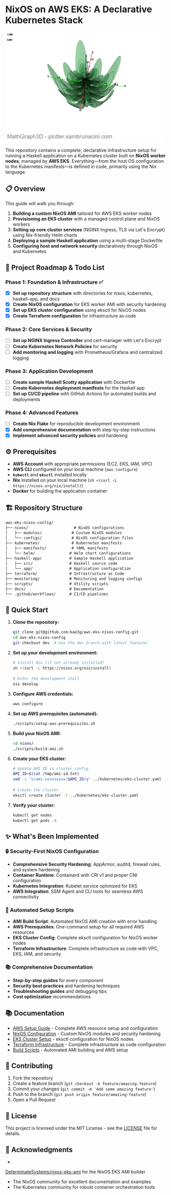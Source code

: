 # NixOS on AWS EKS: A Declarative Kubernetes Stack
![Parametric Flower](parametric-flower-compressed.png)

This repository contains a complete, declarative infrastructure setup for
running a Haskell application on a Kubernetes cluster built on **NixOS worker
nodes**, managed by **AWS EKS**. Everything—from the host OS configuration to
the Kubernetes manifests—is defined in code, primarily using the Nix language.

## 📋 Overview

This guide will walk you through:

1. **Building a custom NixOS AMI** tailored for AWS EKS worker nodes
2. **Provisioning an EKS cluster** with a managed control plane and NixOS
workers
3. **Setting up core cluster services** (NGINX Ingress, TLS via Let's Encrypt)
using Nix-friendly Helm charts
4. **Deploying a sample Haskell application** using a multi-stage Dockerfile
5. **Configuring host and network security** declaratively through NixOS and
Kubernetes

## 🚀 Project Roadmap & Todo List

### Phase 1: Foundation & Infrastructure ✅
- [x] **Set up repository structure** with directories for nixos, kubernetes,
haskell-app, and docs
- [x] **Create NixOS configuration** for EKS worker AMI with security hardening
- [x] **Set up EKS cluster configuration** using eksctl for NixOS nodes
- [x] **Create Terraform configuration** for infrastructure as code

### Phase 2: Core Services & Security
- [ ] **Set up NGINX Ingress Controller** and cert-manager with Let's Encrypt
- [ ] **Create Kubernetes Network Policies** for security
- [ ] **Add monitoring and logging** with Prometheus/Grafana and centralized
logging

### Phase 3: Application Development
- [ ] **Create sample Haskell Scotty application** with Dockerfile
- [ ] **Create Kubernetes deployment manifests** for the Haskell app
- [ ] **Set up CI/CD pipeline** with GitHub Actions for automated builds and
deployments

### Phase 4: Advanced Features
- [ ] **Create Nix Flake** for reproducible development environment
- [x] **Add comprehensive documentation** with step-by-step instructions
- [x] **Implement advanced security policies** and hardening

## ⚙️ Prerequisites

- **AWS Account** with appropriate permissions (EC2, EKS, IAM, VPC)
- **AWS CLI** configured on your local machine (`aws configure`)
- **`kubectl`** and **`eksctl`** installed locally
- **Nix** installed on your local machine (`sh <(curl -L
https://nixos.org/nix/install)`)
- **Docker** for building the application container

## 🏗️ Repository Structure

```
aws-eks-nixos-config/
├── nixos/                    # NixOS configurations
│   ├── modules/             # Custom NixOS modules
│   └── configs/             # NixOS configuration files
├── kubernetes/              # Kubernetes manifests
│   ├── manifests/           # YAML manifests
│   └── helm/               # Helm chart configurations
├── haskell-app/            # Sample Haskell application
│   ├── src/                # Haskell source code
│   └── app/                # Application configuration
├── terraform/              # Infrastructure as Code
├── monitoring/             # Monitoring and logging configs
├── scripts/                # Utility scripts
├── docs/                   # Documentation
└── .github/workflows/      # CI/CD pipelines
```

## 🔧 Quick Start

1. **Clone the repository:**
   ```bash
   git clone git@github.com:kae3g/aws-eks-nixos-config.git
   cd aws-eks-nixos-config
   git checkout dev  # Use the dev branch with latest features
   ```

2. **Set up your development environment:**
   ```bash
   # Install Nix (if not already installed)
   sh <(curl -L https://nixos.org/nix/install)
   
   # Enter the development shell
   nix develop
   ```

3. **Configure AWS credentials:**
   ```bash
   aws configure
   ```

4. **Set up AWS prerequisites (automated):**
   ```bash
   ./scripts/setup-aws-prerequisites.sh
   ```

5. **Build your NixOS AMI:**
   ```bash
   cd nixos/
   ./scripts/build-ami.sh
   ```

6. **Create your EKS cluster:**
   ```bash
   # Update AMI ID in cluster config
   AMI_ID=$(cat /tmp/ami-id.txt)
   sed -i "s/ami-xxxxxxxxx/$AMI_ID/g" ../kubernetes/eks-cluster.yaml
   
   # Create the cluster
   eksctl create cluster -f ../kubernetes/eks-cluster.yaml
   ```

7. **Verify your cluster:**
   ```bash
   kubectl get nodes
   kubectl get pods -A
   ```

## ✨ What's Been Implemented

### 🔒 Security-First NixOS Configuration
- **Comprehensive Security Hardening**: AppArmor, auditd, firewall rules, and
system hardening
- **Container Runtime**: Containerd with CRI v1 and proper CNI configuration
- **Kubernetes Integration**: Kubelet service optimized for EKS
- **AWS Integration**: SSM Agent and CLI tools for seamless AWS connectivity

### 🚀 Automated Setup Scripts
- **AMI Build Script**: Automated NixOS AMI creation with error handling
- **AWS Prerequisites**: One-command setup for all required AWS resources
- **EKS Cluster Config**: Complete eksctl configuration for NixOS worker nodes
- **Terraform Infrastructure**: Complete infrastructure as code with VPC, EKS,
IAM, and security

### 📚 Comprehensive Documentation
- **Step-by-step guides** for every component
- **Security best practices** and hardening techniques
- **Troubleshooting guides** and debugging tips
- **Cost optimization** recommendations

## 📚 Documentation

- [AWS Setup Guide](docs/aws-setup-guide.md) - Complete AWS resource setup and
configuration
- [NixOS Configuration](docs/nixos-config.md) - Custom NixOS modules and
security hardening
- [EKS Cluster Setup](kubernetes/eks-cluster.yaml) - eksctl configuration for
NixOS nodes
- [Terraform Infrastructure](terraform/README.md) - Complete infrastructure as
code configuration
- [Build Scripts](scripts/) - Automated AMI building and AWS setup

## 🤝 Contributing

1. Fork the repository
2. Create a feature branch (`git checkout -b feature/amazing-feature`)
3. Commit your changes (`git commit -m 'Add some amazing feature'`)
4. Push to the branch (`git push origin feature/amazing-feature`)
5. Open a Pull Request

## 📄 License

This project is licensed under the MIT License - see the [LICENSE](LICENSE) file
for details.

## 🙏 Acknowledgments

-
[DeterminateSystems/nixos-eks-ami](https://github.com/DeterminateSystems/nixos-eks-ami)
for the NixOS EKS AMI builder
- The NixOS community for excellent documentation and examples
- The Kubernetes community for robust container orchestration tools
